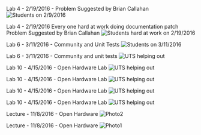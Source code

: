 
Lab 4 - 2/19/2016 - Problem Suggested by Brian Callahan
![Students on 2/9/2016](https://github.com/rcos/CSCI2963-01/blob/master/lab4.jpg)

Lab 4 - 2/19/2016 Every one hard at work doing documentation patch  Problem Suggested by Brian Callahan
![Students hard at work on 2/19/2016](https://github.com/rcos/CSCI2963-01/blob/master/lab4-2.jpg)

Lab 6 - 3/11/2016  - Community and Unit Tests
![Students on 3/11/2016](https://github.com/rcos/CSCI2963-01/blob/master/Photos/20160311_123714.jpg)

Lab 6 - 3/11/2016 - Community and unit tests
![UTS helping out](https://github.com/rcos/CSCI2963-01/blob/master/Photos/20160311_123732.jpg)

Lab 10 - 4/15/2016 - Open Hardware Lab
![UTS helping out](https://github.com/rcos/CSCI2963-01/blob/master/Photos/lab10-11.jpg)

Lab 10 - 4/15/2016 - Open Hardware Lab
![UTS helping out](https://github.com/rcos/CSCI2963-01/blob/master/Photos/lab10-13.jpg)

Lab 10 - 4/15/2016 - Open Hardware Lab
![UTS helping out](https://github.com/rcos/CSCI2963-01/blob/master/Photos/lab10-14.jpg)

Lab 10 - 4/15/2016 - Open Hardware Lab
![UTS helping out](https://github.com/rcos/CSCI2963-01/blob/master/Photos/lab10-15.jpg)

Lecture - 11/8/2016 - Open Hardware
![Photo2](https://github.com/rcos/CSCI2961-01-Fall2016/blob/master/Photos/OpenSourceHardwareLecture2.JPG)

Lecture - 11/8/2016 - Open Hardware 
![Photo1](https://github.com/rcos/CSCI2961-01-Fall2016/blob/master/Photos/OpenSourceHardwareLecture.JPG)

